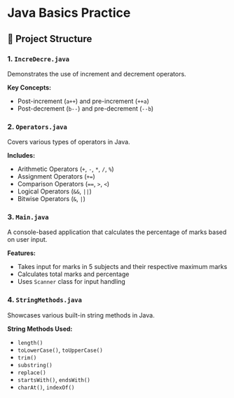 # Java Basics Practice

## 📁 Project Structure

### 1. `IncreDecre.java`
Demonstrates the use of increment and decrement operators.

**Key Concepts:**
- Post-increment (`a++`) and pre-increment (`++a`)
- Post-decrement (`b--`) and pre-decrement (`--b`)

### 2. `Operators.java`
Covers various types of operators in Java.

**Includes:**
- Arithmetic Operators (`+`, `-`, `*`, `/`, `%`)
- Assignment Operators (`+=`)
- Comparison Operators (`==`, `>`, `<`)
- Logical Operators (`&&`, `||`)
- Bitwise Operators (`&`, `|`)

### 3. `Main.java`
A console-based application that calculates the percentage of marks based on user input.

**Features:**
- Takes input for marks in 5 subjects and their respective maximum marks
- Calculates total marks and percentage
- Uses `Scanner` class for input handling

### 4. `StringMethods.java`
Showcases various built-in string methods in Java.

**String Methods Used:**
- `length()`
- `toLowerCase()`, `toUpperCase()`
- `trim()`
- `substring()`
- `replace()`
- `startsWith()`, `endsWith()`
- `charAt()`, `indexOf()`
